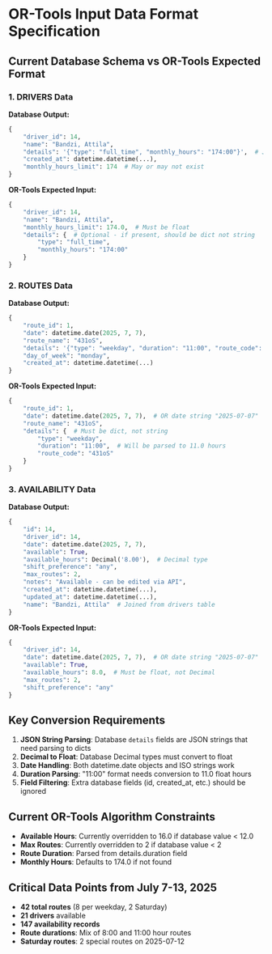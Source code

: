 # OR-Tools Input Data Format Specification

## Current Database Schema vs OR-Tools Expected Format

### 1. DRIVERS Data

**Database Output:**
```python
{
    "driver_id": 14,
    "name": "Bandzi, Attila", 
    "details": '{"type": "full_time", "monthly_hours": "174:00"}',  # JSON string
    "created_at": datetime.datetime(...),
    "monthly_hours_limit": 174  # May or may not exist
}
```

**OR-Tools Expected Input:**
```python
{
    "driver_id": 14,
    "name": "Bandzi, Attila",
    "monthly_hours_limit": 174.0,  # Must be float
    "details": {  # Optional - if present, should be dict not string
        "type": "full_time",
        "monthly_hours": "174:00"
    }
}
```

### 2. ROUTES Data

**Database Output:**
```python
{
    "route_id": 1,
    "date": datetime.date(2025, 7, 7),
    "route_name": "431oS",
    "details": '{"type": "weekday", "duration": "11:00", "route_code": "431oS"}',  # JSON string
    "day_of_week": "monday",
    "created_at": datetime.datetime(...)
}
```

**OR-Tools Expected Input:**
```python
{
    "route_id": 1,
    "date": datetime.date(2025, 7, 7),  # OR date string "2025-07-07"
    "route_name": "431oS",
    "details": {  # Must be dict, not string
        "type": "weekday",
        "duration": "11:00",  # Will be parsed to 11.0 hours
        "route_code": "431oS"
    }
}
```

### 3. AVAILABILITY Data

**Database Output:**
```python
{
    "id": 14,
    "driver_id": 14,
    "date": datetime.date(2025, 7, 7),
    "available": True,
    "available_hours": Decimal('8.00'),  # Decimal type
    "shift_preference": "any",
    "max_routes": 2,
    "notes": "Available - can be edited via API",
    "created_at": datetime.datetime(...),
    "updated_at": datetime.datetime(...),
    "name": "Bandzi, Attila"  # Joined from drivers table
}
```

**OR-Tools Expected Input:**
```python
{
    "driver_id": 14,
    "date": datetime.date(2025, 7, 7),  # OR date string "2025-07-07"
    "available": True,
    "available_hours": 8.0,  # Must be float, not Decimal
    "max_routes": 2,
    "shift_preference": "any"
}
```

## Key Conversion Requirements

1. **JSON String Parsing**: Database `details` fields are JSON strings that need parsing to dicts
2. **Decimal to Float**: Database Decimal types must convert to float
3. **Date Handling**: Both datetime.date objects and ISO strings work
4. **Duration Parsing**: "11:00" format needs conversion to 11.0 float hours
5. **Field Filtering**: Extra database fields (id, created_at, etc.) should be ignored

## Current OR-Tools Algorithm Constraints

- **Available Hours**: Currently overridden to 16.0 if database value < 12.0
- **Max Routes**: Currently overridden to 2 if database value < 2
- **Route Duration**: Parsed from details.duration field
- **Monthly Hours**: Defaults to 174.0 if not found

## Critical Data Points from July 7-13, 2025

- **42 total routes** (8 per weekday, 2 Saturday)
- **21 drivers** available
- **147 availability records** 
- **Route durations**: Mix of 8:00 and 11:00 hour routes
- **Saturday routes**: 2 special routes on 2025-07-12